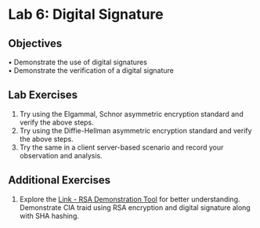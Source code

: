 # Lab 6: Digital Signature 

## Objectives   
• Demonstrate the use of digital signatures    
• Demonstrate the verification of a digital signature   

## Lab Exercises

1. Try using the Elgammal, Schnor asymmetric encryption standard and 
verify the above steps.    
2. Try using the Diffie-Hellman asymmetric encryption standard and verify 
the above steps.   
3. Try the same in a client server-based scenario and record your 
observation and analysis.

## Additional Exercises

1. Explore the [Link - RSA Demonstration Tool](https://www.nmichaels.org/rsa.py) for better understanding.  
   Demonstrate CIA traid using RSA encryption and digital signature along with SHA hashing.  
